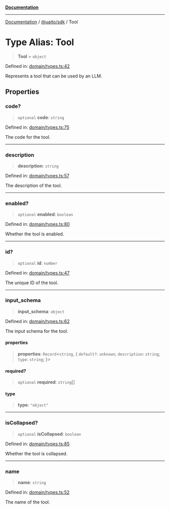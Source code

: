 [**Documentation**](../../../README.md)

***

[Documentation](../../../README.md) / [@uaito/sdk](../README.md) / Tool

# Type Alias: Tool

> **Tool** = `object`

Defined in: [domain/types.ts:42](https://github.com/elribonazo/uaito/blob/c5e0764fa2080732da4f0526013c776c67e45bf1/packages/sdk/src/domain/types.ts#L42)

Represents a tool that can be used by an LLM.

## Properties

### code?

> `optional` **code**: `string`

Defined in: [domain/types.ts:75](https://github.com/elribonazo/uaito/blob/c5e0764fa2080732da4f0526013c776c67e45bf1/packages/sdk/src/domain/types.ts#L75)

The code for the tool.

***

### description

> **description**: `string`

Defined in: [domain/types.ts:57](https://github.com/elribonazo/uaito/blob/c5e0764fa2080732da4f0526013c776c67e45bf1/packages/sdk/src/domain/types.ts#L57)

The description of the tool.

***

### enabled?

> `optional` **enabled**: `boolean`

Defined in: [domain/types.ts:80](https://github.com/elribonazo/uaito/blob/c5e0764fa2080732da4f0526013c776c67e45bf1/packages/sdk/src/domain/types.ts#L80)

Whether the tool is enabled.

***

### id?

> `optional` **id**: `number`

Defined in: [domain/types.ts:47](https://github.com/elribonazo/uaito/blob/c5e0764fa2080732da4f0526013c776c67e45bf1/packages/sdk/src/domain/types.ts#L47)

The unique ID of the tool.

***

### input\_schema

> **input\_schema**: `object`

Defined in: [domain/types.ts:62](https://github.com/elribonazo/uaito/blob/c5e0764fa2080732da4f0526013c776c67e45bf1/packages/sdk/src/domain/types.ts#L62)

The input schema for the tool.

#### properties

> **properties**: `Record`\<`string`, \{ `default?`: `unknown`; `description`: `string`; `type`: `string`; \}\>

#### required?

> `optional` **required**: `string`[]

#### type

> **type**: `"object"`

***

### isCollapsed?

> `optional` **isCollapsed**: `boolean`

Defined in: [domain/types.ts:85](https://github.com/elribonazo/uaito/blob/c5e0764fa2080732da4f0526013c776c67e45bf1/packages/sdk/src/domain/types.ts#L85)

Whether the tool is collapsed.

***

### name

> **name**: `string`

Defined in: [domain/types.ts:52](https://github.com/elribonazo/uaito/blob/c5e0764fa2080732da4f0526013c776c67e45bf1/packages/sdk/src/domain/types.ts#L52)

The name of the tool.
